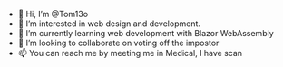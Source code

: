 - 👋 Hi, I’m @Tom13o
- 👀 I’m interested in web design and development.
- 🌱 I’m currently learning web development with Blazor WebAssembly
- 💞️ I’m looking to collaborate on voting off the impostor
- 📫 You can reach me by meeting me in Medical, I have scan
